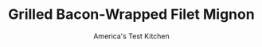 ---
layout: ../../layouts/MarkdownPostLayout.astro
title: Grilled Bacon-Wrapped Filet Mignon
author: America's Test Kitchen
pubDate: 2023-03-15
description: "Filet mignons lean nature means it can be short on flavor. Wrapping a slice of rich, smoky bacon around the steak adds both flavor and moisture."
image_url: https://res.cloudinary.com/hksqkdlah/image/upload/ar_1:1,c_fill,dpr_2.0,f_auto,fl_lossy.progressive.strip_profile,g_faces:auto,q_auto:low,w_344/6083_as07-sfs-4c-filet-3-1
tags: ["Main Courses","Beef","Pork","Grilling & Barbecue"]
calories: 2927
protein: 42
carbohydrates: 13
fats: 
fiber: 
ingredients: ["1/4 cup, sugar",", Salt and pepper","8 slices, bacon","4 , tenderloin steaks (6 to 7 ounces each), about 1 1/2 inches thick"]
serves: 4
time: "1 hour"
instructions: ["Combine sugar and 1/2 teaspoon pepper in pie plate. Lay 4 slices bacon on large plate, weigh down with second plate, and microwave on high power until fat is rendered and bacon is slightly shriveled but still pliable, 1 to 3 minutes. Cool slightly, then dredge one side of rendered bacon in sugar mixture.","Pat steaks dry and season with salt and pepper. Wrap each steak with 1 piece sugared bacon and place 1 piece folded raw bacon on top of each steak.","Heat all burners on high for 15 minutes, then leave primary burner on high and turn other burner(s) to low. (For charcoal grill, light 100 coals until covered with fine gray ash, then spread two-thirds of coals over half of grill and remaining coals in single layer over other half. Set cooking grate in place and heat covered, with vent lid opened completely, for 5 minutes). Scrape and oil cooking grate. Grill steaks, covered, over cooler side of grill until internal temperatures of meat registers 100 degrees, 7 to 14 minutes. Remove bacon from top of steaks and cook on cooler side until crisp. Flip steaks and grill, covered, over hotter side of grill until steaks register 125 to 130 degrees (for medium-rare), 5 to 10 minutes. Transfer to plate, tent with foil, and let rest 5 minutes. Remove toothpicks. Serve, crumbling bacon over steaks."]
nutrition: ["666 mg Potassium","401 mg Phosphorus","51 mg Calcium","2 mg Iron","44 mg Magnesium","594 mg Sodium","6 mg Zinc","55 g Fat","13 mg Niacin (B3)","23 g Monounsaturated","4 g Polyunsaturated","190 mg Cholesterol","20 g Saturated","19 µg Folate (food)","13 g Sugars","4 µg Vitamin K","136 g Water","13 g Carbs","19 µg Folate equivalent (total)","42 g Protein","2 µg Vitamin B12","1 mg Vitamin B6","6 µg Vitamin A","731 kcal Energy","12 g Sugars, added","2927 calories"]
notes: "Evenly shaped, center-cut tenderloin steaks work best here."
---